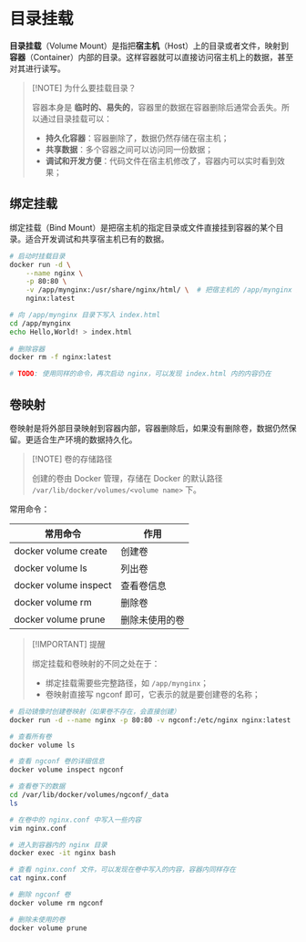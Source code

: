 # 目录挂载

**目录挂载**（Volume Mount）是指把**宿主机**（Host）上的目录或者文件，映射到**容器**（Container）内部的目录。这样容器就可以直接访问宿主机上的数据，甚至对其进行读写。

> [!NOTE] 为什么要挂载目录？
>
> 容器本身是 **临时的、易失的**，容器里的数据在容器删除后通常会丢失。所以通过目录挂载可以：
>
> - **持久化容器**：容器删除了，数据仍然存储在宿主机；
> - **共享数据**：多个容器之间可以访问同一份数据；
> - **调试和开发方便**：代码文件在宿主机修改了，容器内可以实时看到效果；



## 绑定挂载

绑定挂载（Bind Mount）是把宿主机的指定目录或文件直接挂到容器的某个目录。适合开发调试和共享宿主机已有的数据。

```bash {5}
# 启动时挂载目录
docker run -d \
	--name nginx \
	-p 80:80 \
	-v /app/mynginx:/usr/share/nginx/html/ \  # 把宿主机的 /app/mynginx 挂载到容器的 /usr/share/nginx/html/
	nginx:latest

# 向 /app/mynginx 目录下写入 index.html
cd /app/mynginx
echo Hello,World! > index.html
	
# 删除容器
docker rm -f nginx:latest

# TODO: 使用同样的命令，再次启动 nginx，可以发现 index.html 内的内容仍在
```



## 卷映射

卷映射是将外部目录映射到容器内部，容器删除后，如果没有删除卷，数据仍然保留。更适合生产环境的数据持久化。

> [!NOTE] 卷的存储路径
>
> 创建的卷由 Docker 管理，存储在 Docker 的默认路径 `/var/lib/docker/volumes/<volume name>` 下。

常用命令：

| 常用命令              | 作用           |
| --------------------- | -------------- |
| docker volume create  | 创建卷         |
| docker volume ls      | 列出卷         |
| docker volume inspect | 查看卷信息     |
| docker volume rm      | 删除卷         |
| docker volume prune   | 删除未使用的卷 |

> [!IMPORTANT] 提醒
>
> 绑定挂载和卷映射的不同之处在于：
>
> - 绑定挂载需要些完整路径，如 `/app/mynginx`；
> - 卷映射直接写 ngconf 即可，它表示的就是要创建卷的名称；

```bash {2}
# 启动镜像时创建卷映射（如果卷不存在，会直接创建）
docker run -d --name nginx -p 80:80 -v ngconf:/etc/nginx nginx:latest

# 查看所有卷
docker volume ls

# 查看 ngconf 卷的详细信息
docker volume inspect ngconf

# 查看卷下的数据
cd /var/lib/docker/volumes/ngconf/_data
ls

# 在卷中的 nginx.conf 中写入一些内容
vim nginx.conf

# 进入到容器内的 nginx 目录
docker exec -it nginx bash

# 查看 nginx.conf 文件，可以发现在卷中写入的内容，容器内同样存在
cat nginx.conf

# 删除 ngconf 卷
docker volume rm ngconf

# 删除未使用的卷
docker volume prune
```

